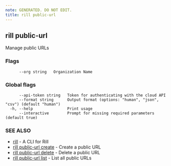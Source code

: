 ```yaml
---
note: GENERATED. DO NOT EDIT.
title: rill public-url
---
```

## rill public-url

Manage public URLs

### Flags

```
      --org string   Organization Name
```

### Global flags

```
      --api-token string   Token for authenticating with the cloud API
      --format string      Output format (options: "human", "json", "csv") (default "human")
  -h, --help               Print usage
      --interactive        Prompt for missing required parameters (default true)
```

### SEE ALSO

* [rill](../cli.md)	 - A CLI for Rill
* [rill public-url create](create.md)	 - Create a public URL
* [rill public-url delete](delete.md)	 - Delete a public URL
* [rill public-url list](list.md)	 - List all public URLs

